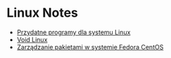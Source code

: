 # Linux Notes

- [Przydatne programy dla systemu Linux](docs/Programy.md)
- [Void Linux](docs/Void.md)
- [Zarządzanie pakietami w systemie Fedora CentOS](docs/DNF-YUM-RPM.md)

